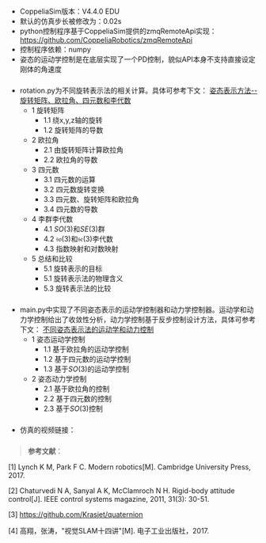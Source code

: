 
###
- CoppeliaSim版本：V4.4.0 EDU
- 默认的仿真步长被修改为：0.02s
- python控制程序基于CoppeliaSim提供的zmqRemoteApi实现：https://github.com/CoppeliaRobotics/zmqRemoteApi
- 控制程序依赖：numpy
- 姿态的运动学控制是在底层实现了一个PD控制，貌似API本身不支持直接设定刚体的角速度

###
- rotation.py为不同旋转表示法的相关计算。具体可参考下文：
    [姿态表示方法--旋转矩阵、欧拉角、四元数和李代数](https://wuyangning.top/2022/10/29/y2022m11/%E5%A7%BF%E6%80%81%E8%A1%A8%E7%A4%BA%E6%96%B9%E6%B3%95/)
    - 1 旋转矩阵
        - 1.1 绕x,y,z轴的旋转
        - 1.2 旋转矩阵的导数
    - 2 欧拉角
        - 2.1 由旋转矩阵计算欧拉角
        - 2.2 欧拉角的导数
    - 3 四元数
        - 3.1 四元数的运算
        - 3.2 四元数旋转变换
        - 3.3 四元数、旋转矩阵和欧拉角
        - 3.4 四元数的导数
    - 4 李群李代数
        - 4.1 $SO(3)$和$SE(3)$群
        - 4.2 $\mathfrak{so}(3)$和$\mathfrak{se}(3)$李代数
        - 4.3 指数映射和对数映射
    - 5 总结和比较
        - 5.1 旋转表示的目标
        - 5.1 旋转表示法的物理含义
        - 5.3 旋转表示法的比较
###
- main.py中实现了不同姿态表示的运动学控制器和动力学控制器。运动学和动力学控制给出了收敛性分析，动力学控制基于反步控制设计方法，具体可参考下文：
    [不同姿态表示法的运动学和动力控制](https://wuyangning.top/2022/11/03/y2022m11/%E5%A7%BF%E6%80%81%E6%8E%A7%E5%88%B6/)
    - 1 姿态运动学控制
        - 1.1 基于欧拉角的运动学控制
        - 1.2 基于四元数的运动学控制
        - 1.3 基于$SO(3)$的运动学控制
    - 2 姿态动力学控制
        - 2.1 基于欧拉角的控制
        - 2.2 基于四元数的控制
        - 2.3 基于$SO(3)$控制

### 
- 仿真的视频链接：

###
> **参考文献**：

 [1] Lynch K M, Park F C. Modern robotics[M]. Cambridge University Press, 2017. 
 
 [2] Chaturvedi N A, Sanyal A K, McClamroch N H. Rigid-body attitude control[J]. IEEE control systems magazine, 2011, 31(3): 30-51.
 
 [3] https://github.com/Krasjet/quaternion
 
 [4] 高翔，张涛，"视觉SLAM十四讲"[M]. 电子工业出版社，2017.


